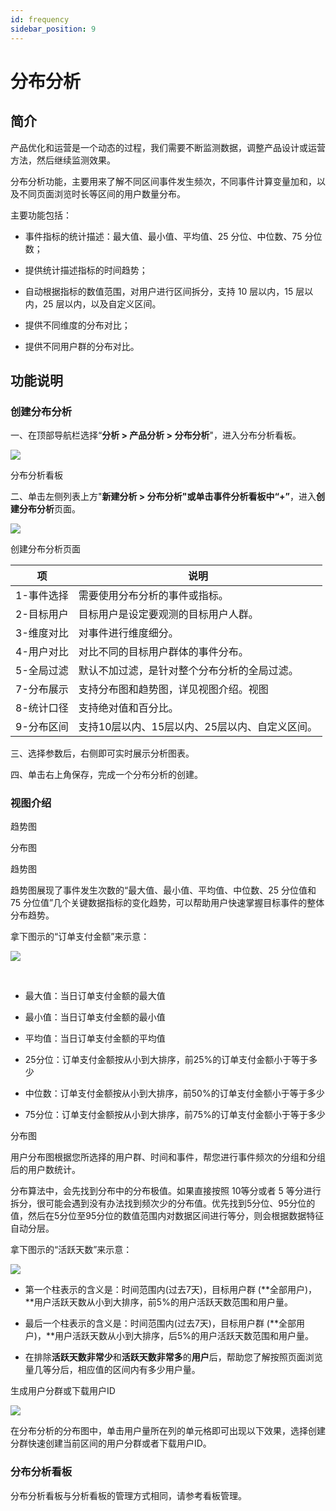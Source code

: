 ```yaml
---
id: frequency
sidebar_position: 9
---
```


# 分布分析

## 简介[](#jian-jie)

产品优化和运营是一个动态的过程，我们需要不断监测数据，调整产品设计或运营方法，然后继续监测效果。

分布分析功能，主要用来了解不同区间事件发生频次，不同事件计算变量加和，以及不同页面浏览时长等区间的用户数量分布。

主要功能包括：

* 事件指标的统计描述：最大值、最小值、平均值、25 分位、中位数、75 分位数；
    
* 提供统计描述指标的时间趋势；
    
* 自动根据指标的数值范围，对用户进行区间拆分，支持 10 层以内，15 层以内，25 层以内，以及自定义区间。
    
* 提供不同维度的分布对比；
    
* 提供不同用户群的分布对比。
    

## 功能说明[](#gong-neng-shuo-ming)

### 创建分布分析[](#chuang-jian-fen-bu-fen-xi)

一、在顶部导航栏选择“**分析 > 产品分析 \> 分布分析**"，进入分布分析看板。

![](https://gblobscdn.gitbook.com/assets%2F-M2qbZInaXgdm8kkNosp%2F-M3eplYl4s7kWXaewYEO%2F-M3erBuyHh9i5HJCjHtB%2Fimage.png?alt=media&token=00dd39f3-08da-4cd5-b7e8-b6813fadf229)

分布分析看板

二、单击左侧列表上方"**新建分析 \> 分布分析"**或单击事件分析看板中“**+”**，进入**创建分布分析**页面。

![](https://gblobscdn.gitbook.com/assets%2F-M2qbZInaXgdm8kkNosp%2F-M3eplYl4s7kWXaewYEO%2F-M3esOxhBnAqAuE_9oSZ%2Fimage.png?alt=media&token=d9f98d08-563f-4e92-a9c6-a2364d027177)

创建分布分析页面

| 项   | 说明  |
| --- | --- |
| 1-事件选择 | 需要使用分布分析的事件或指标。 |
| 2-目标用户 | 目标用户是设定要观测的目标用户人群。 |
| 3-维度对比 | 对事件进行维度细分。 |
| 4-用户对比 | 对比不同的目标用户群体的事件分布。 |
| 5-全局过滤 | 默认不加过滤，是针对整个分布分析的全局过滤。 |
| 7-分布展示 | 支持分布图和趋势图，详见视图介绍。视图​ |
| 8-统计口径 | 支持绝对值和百分比。 |
| 9-分布区间 | 支持10层以内、15层以内、25层以内、自定义区间。 |

三、选择参数后，右侧即可实时展示分析图表。

四、单击右上角保存，完成一个分布分析的创建。


### 视图介绍[](#shi-tu-jie-shao)

趋势图

分布图

趋势图

趋势图展现了事件发生次数的“最大值、最小值、平均值、中位数、25 分位值和 75 分位值”几个关键数据指标的变化趋势，可以帮助用户快速掌握目标事件的整体分布趋势。

拿下图示的“订单支付金额”来示意：

![](https://gblobscdn.gitbook.com/assets%2F-M2qbZInaXgdm8kkNosp%2F-M3em46U5qQ9giyLz-2e%2F-M3en2W-rL1ZAlojxPRm%2Fimage.png?alt=media&token=4c250907-e97b-4f34-869f-d58291ddccd5)

​

* 最大值：当日订单支付金额的最大值
    
* 最小值：当日订单支付金额的最小值
    
* 平均值：当日订单支付金额的平均值
    
* 25分位：订单支付金额按从小到大排序，前25%的订单支付金额小于等于多少
    
* 中位数：订单支付金额按从小到大排序，前50%的订单支付金额小于等于多少
    
* 75分位：订单支付金额按从小到大排序，前75%的订单支付金额小于等于多少
    

分布图

用户分布图根据您所选择的用户群、时间和事件，帮您进行事件频次的分组和分组后的用户数统计。

分布算法中，会先找到分布中的分布极值。如果直接按照 10等分或者 5 等分进行拆分，很可能会遇到没有办法找到频次少的分布值。优先找到5分位、95分位的值，然后在5分位至95分位的数值范围内对数据区间进行等分，则会根据数据特征自动分层。

拿下图示的“活跃天数”来示意：

![](https://gblobscdn.gitbook.com/assets%2F-M2qbZInaXgdm8kkNosp%2F-M3em46U5qQ9giyLz-2e%2F-M3enhFwQZi2eelmVyao%2Fimage.png?alt=media&token=d124628f-edb6-4f2f-b7f4-a602443691a7)

* 第一个柱表示的含义是：时间范围内(过去7天)，目标用户群 (**全部用户)，**用户活跃天数从小到大排序，前5%的用户活跃天数范围和用户量。
    
* 最后一个柱表示的含义是：时间范围内(过去7天)，目标用户群 (**全部用户)，**用户活跃天数从小到大排序，后5%的用户活跃天数范围和用户量。
    
* 在排除**活跃天数非常少**和**活跃天数非常多**的**用户**后，帮助您了解按照页面浏览量几等分后，相应值的区间内有多少用户量。
    

生成用户分群或下载用户ID[](#sheng-cheng-yong-hu-fen-qun-huo-xia-zai-yong-hu-id)

![](https://gblobscdn.gitbook.com/assets%2F-M2qbZInaXgdm8kkNosp%2F-MDIN0ScxdJLg7ZtVis_%2F-MDIztl20PGxNTvw2I8s%2Fimage.png?alt=media&token=29b58e90-4df8-421d-b5b7-7cffd033cf83)

在分布分析的分布图中，单击用户量所在列的单元格即可出现以下效果，选择创建分群快速创建当前区间的用户分群或者下载用户ID。

### 分布分析看板[](#fen-bu-fen-xi-kan-ban)

分布分析看板与分析看板的管理方式相同，请参考看板管理。

